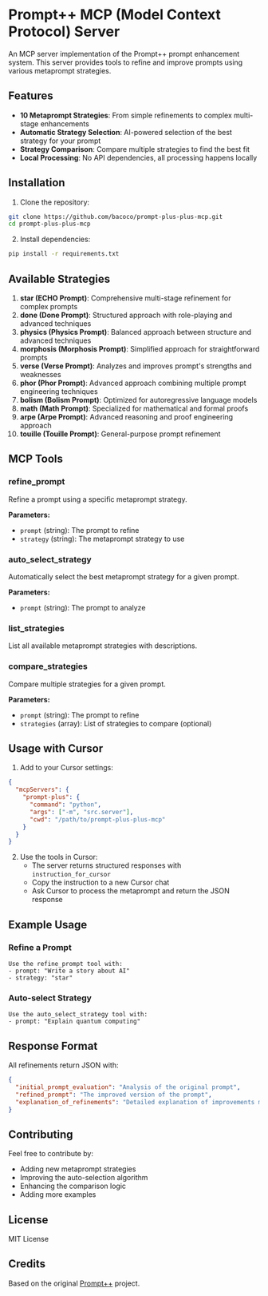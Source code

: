 # Prompt++ MCP (Model Context Protocol) Server

An MCP server implementation of the Prompt++ prompt enhancement system. This server provides tools to refine and improve prompts using various metaprompt strategies.

## Features

- **10 Metaprompt Strategies**: From simple refinements to complex multi-stage enhancements
- **Automatic Strategy Selection**: AI-powered selection of the best strategy for your prompt
- **Strategy Comparison**: Compare multiple strategies to find the best fit
- **Local Processing**: No API dependencies, all processing happens locally

## Installation

1. Clone the repository:
```bash
git clone https://github.com/bacoco/prompt-plus-plus-mcp.git
cd prompt-plus-plus-mcp
```

2. Install dependencies:
```bash
pip install -r requirements.txt
```

## Available Strategies

1. **star (ECHO Prompt)**: Comprehensive multi-stage refinement for complex prompts
2. **done (Done Prompt)**: Structured approach with role-playing and advanced techniques
3. **physics (Physics Prompt)**: Balanced approach between structure and advanced techniques
4. **morphosis (Morphosis Prompt)**: Simplified approach for straightforward prompts
5. **verse (Verse Prompt)**: Analyzes and improves prompt's strengths and weaknesses
6. **phor (Phor Prompt)**: Advanced approach combining multiple prompt engineering techniques
7. **bolism (Bolism Prompt)**: Optimized for autoregressive language models
8. **math (Math Prompt)**: Specialized for mathematical and formal proofs
9. **arpe (Arpe Prompt)**: Advanced reasoning and proof engineering approach
10. **touille (Touille Prompt)**: General-purpose prompt refinement

## MCP Tools

### refine_prompt
Refine a prompt using a specific metaprompt strategy.

**Parameters:**
- `prompt` (string): The prompt to refine
- `strategy` (string): The metaprompt strategy to use

### auto_select_strategy
Automatically select the best metaprompt strategy for a given prompt.

**Parameters:**
- `prompt` (string): The prompt to analyze

### list_strategies
List all available metaprompt strategies with descriptions.

### compare_strategies
Compare multiple strategies for a given prompt.

**Parameters:**
- `prompt` (string): The prompt to refine
- `strategies` (array): List of strategies to compare (optional)

## Usage with Cursor

1. Add to your Cursor settings:
```json
{
  "mcpServers": {
    "prompt-plus": {
      "command": "python",
      "args": ["-m", "src.server"],
      "cwd": "/path/to/prompt-plus-plus-mcp"
    }
  }
}
```

2. Use the tools in Cursor:
   - The server returns structured responses with `instruction_for_cursor`
   - Copy the instruction to a new Cursor chat
   - Ask Cursor to process the metaprompt and return the JSON response

## Example Usage

### Refine a Prompt
```
Use the refine_prompt tool with:
- prompt: "Write a story about AI"
- strategy: "star"
```

### Auto-select Strategy
```
Use the auto_select_strategy tool with:
- prompt: "Explain quantum computing"
```

## Response Format

All refinements return JSON with:
```json
{
  "initial_prompt_evaluation": "Analysis of the original prompt",
  "refined_prompt": "The improved version of the prompt",
  "explanation_of_refinements": "Detailed explanation of improvements made"
}
```

## Contributing

Feel free to contribute by:
- Adding new metaprompt strategies
- Improving the auto-selection algorithm
- Enhancing the comparison logic
- Adding more examples

## License

MIT License

## Credits

Based on the original [Prompt++](https://huggingface.co/spaces/Qwen/prompt-plus-plus) project.